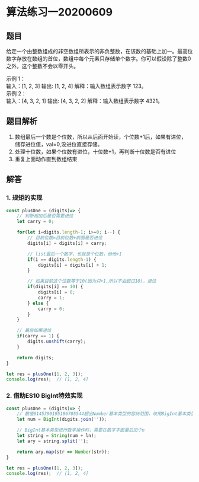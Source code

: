 # 算法练习一20200609
<ClientOnly>
  <Valine></Valine>
</ClientOnly>

## 题目
给定一个由整数组成的非空数组所表示的非负整数，在该数的基础上加一。最高位数字存放在数组的首位，数组中每个元素只存储单个数字。你可以假设除了整数0之外，这个整数不会以零开头。
<div class="codeinfo">
    <span class="cdfo_top">示例 1：</span>
    <div class="cdfo_cot">
        <span>输入：[1, 2, 3]</span>
        <span>输出: [1, 2, 4]</span>
        <span>解释：输入数组表示数字 123。</span>
    </div>
</div>

<div class="codeinfo">
    <span class="cdfo_top">示例 2：</span>
    <div class="cdfo_cot">
        <span>输入：[4, 3, 2, 1]</span>
        <span>输出: [4, 3, 2, 2]</span>
        <span>解释：输入数组表示数字 4321。</span>
    </div>
</div>

## 题目解析
1. 数组最后一个数是个位数，所以从后面开始读，个位数+1后，如果有进位，
储存进位值，val=0,没进位直接存储。
2. 处理十位数，如果个位数有进位，十位数+1，再判断十位数是否有进位
3. 重复上面动作直到数组结束

## 解答
### 1. 规矩的实现
```js
const plusOne = (digits)=> {
    // 判断相加后是否需要进位
    let carry = 0;

    for(let i=digits.length-1; i>=0; i--) {
        // 目前位数=目前位数+前面是否进位
        digits[i] = digits[i] + carry;

        // list最后一个数字，也就是个位数，给他+1
        if(i == digits.length-1) {
            digits[i] = digits[i] + 1;
        }

        // 如果目前这个位数等于10(因为只+1,所以不会超过10)，进位
        if(digits[i] == 10) {
            digits[i] = 0;
            carry = 1;
        } else {
            carry = 0;
        }
    }

    // 最后如果进位
    if(carry == 1) {
        digits.unshift(carry);
    }

    return digits;
}

let res = plusOne([1, 2, 3]);
console.log(res);  // [1, 2, 4]
```

### 2. 借助ES10 BigInt特效实现
```js
const plusOne = (digits)=> {
    // 数值6145390195186705544超出Number基本类型的容纳范围，改用BigInt基本类型
    let num = BigInt(digits.join(''));

    // BigInt基本类型进行数学操作时，需要在数字字面量后加个n
    let string = String(num + ln);
    let ary = string.split('');

    return ary.map(str => Number(str));
}

let res = plusOne([1, 2, 3]);
console.log(res);  // [1, 2, 4]
```